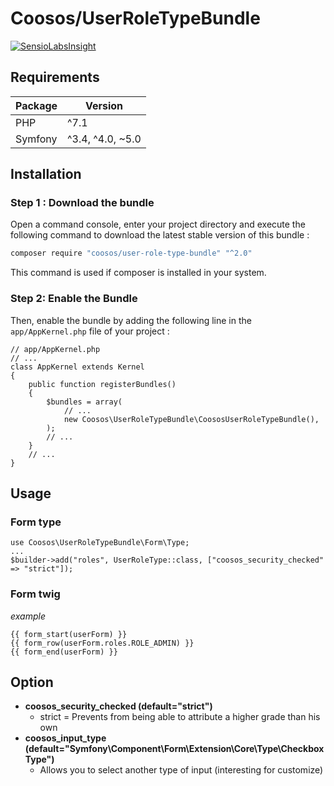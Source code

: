 # Coosos/UserRoleTypeBundle

[![SensioLabsInsight](https://insight.sensiolabs.com/projects/f839d923-ae63-4cdf-b452-920415c5f731/mini.png)](https://insight.sensiolabs.com/projects/f839d923-ae63-4cdf-b452-920415c5f731)

## Requirements

| Package       | Version          |
| ------------- | ---------------- |
| PHP           | ^7.1             |
| Symfony       | ^3.4, ^4.0, ~5.0 |

## Installation

### Step 1 : Download the bundle

Open a command console, enter your project directory and execute the
following command to download the latest stable version of this bundle :

```sh
composer require "coosos/user-role-type-bundle" "^2.0"
```
    
This command is used if composer is installed in your system.

### Step 2: Enable the Bundle

Then, enable the bundle by adding the following line in the ``app/AppKernel.php``
file of your project :

    // app/AppKernel.php
    // ...
    class AppKernel extends Kernel
    {
        public function registerBundles()
        {
            $bundles = array(
                // ...
                new Coosos\UserRoleTypeBundle\CoososUserRoleTypeBundle(),
            );
            // ...
        }
        // ...
    }
    
## Usage

### Form type

    use Coosos\UserRoleTypeBundle\Form\Type;
    ...
    $builder->add("roles", UserRoleType::class, ["coosos_security_checked" => "strict"]);

### Form twig

_example_

    {{ form_start(userForm) }}
    {{ form_row(userForm.roles.ROLE_ADMIN) }}
    {{ form_end(userForm) }}

## Option

* **coosos_security_checked (default="strict")**
  * strict = Prevents from being able to attribute a higher grade than his own
* **coosos_input_type (default="Symfony\Component\Form\Extension\Core\Type\CheckboxType")**
  * Allows you to select another type of input (interesting for customize)  
